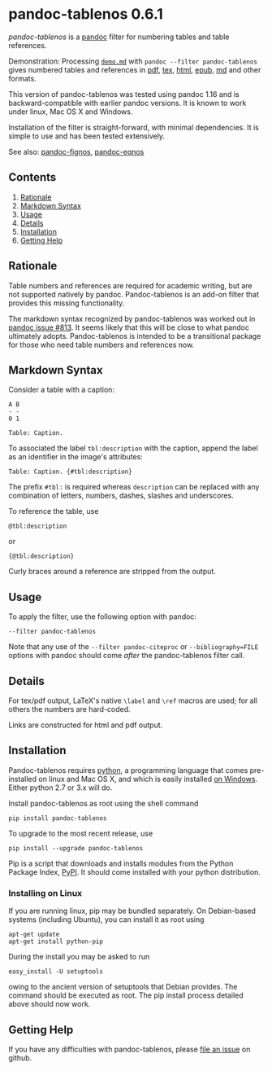 
pandoc-tablenos 0.6.1
=====================

*pandoc-tablenos* is a [pandoc] filter for numbering tables and table references.

Demonstration: Processing [`demo.md`] with `pandoc --filter pandoc-tablenos` gives numbered tables and references in [pdf], [tex], [html], [epub], [md] and other formats.

This version of pandoc-tablenos was tested using pandoc 1.16 and is backward-compatible with earlier pandoc versions.  It is known to work under linux, Mac OS X and Windows.

Installation of the filter is straight-forward, with minimal dependencies.  It is simple to use and has been tested extensively.

See also: [pandoc-fignos], [pandoc-eqnos]

[pandoc]: http://pandoc.org/
[`demo.md`]: https://raw.githubusercontent.com/tomduck/pandoc-tablenos/master/demos/demo.md
[pdf]: https://raw.githubusercontent.com/tomduck/pandoc-tablenos/master/demos/out/demo.pdf
[tex]: https://raw.githubusercontent.com/tomduck/pandoc-tablenos/master/demos/out/demo.tex
[html]: https://rawgit.com/tomduck/pandoc-tablenos/master/demos/out/demo.html
[epub]: https://raw.githubusercontent.com/tomduck/pandoc-tablenos/master/demos/out/demo.epub
[md]: https://github.com/tomduck/pandoc-tablenos/blob/master/demos/out/demo.md
[pandoc-fignos]: https://github.com/tomduck/pandoc-fignos 
[pandoc-eqnos]: https://github.com/tomduck/pandoc-eqnos 


Contents
--------

 1. [Rationale](#rationale)
 2. [Markdown Syntax](#markdown-syntax)
 3. [Usage](#usage)
 4. [Details](#details)
 5. [Installation](#installation)
 6. [Getting Help](#getting-help)


Rationale
---------

Table numbers and references are required for academic writing, but are not supported natively by pandoc.  Pandoc-tablenos is an add-on filter that provides this missing functionality.

The markdown syntax recognized by pandoc-tablenos was worked out in [pandoc issue #813].  It seems likely that this will be close to what pandoc ultimately adopts.  Pandoc-tablenos is intended to be a transitional package for those who need table numbers and references now.

[pandoc issue #813]: https://github.com/jgm/pandoc/issues/813


Markdown Syntax
---------------

Consider a table with a caption:

    A B
    - -
    0 1
    
    Table: Caption.

To associated the label `tbl:description` with the caption, append the label as an identifier in the image's attributes:

    Table: Caption. {#tbl:description}

The prefix `#tbl:` is required whereas `description` can be replaced with any combination of letters, numbers, dashes, slashes and underscores.

To reference the table, use

    @tbl:description

or

    {@tbl:description}

Curly braces around a reference are stripped from the output.


Usage
-----

To apply the filter, use the following option with pandoc:

    --filter pandoc-tablenos

Note that any use of the `--filter pandoc-citeproc` or `--bibliography=FILE` options with pandoc should come *after* the pandoc-tablenos filter call.


Details
-------

For tex/pdf output, LaTeX's native `\label` and `\ref` macros are used; for all others the numbers are hard-coded.

Links are constructed for html and pdf output.


Installation
------------

Pandoc-tablenos requires [python], a programming language that comes pre-installed on linux and Mac OS X, and which is easily installed [on Windows].  Either python 2.7 or 3.x will do.

Install pandoc-tablenos as root using the shell command

    pip install pandoc-tablenos 

To upgrade to the most recent release, use

    pip install --upgrade pandoc-tablenos 

Pip is a script that downloads and installs modules from the Python Package Index, [PyPI].  It should come installed with your python distribution.


### Installing on Linux ###

If you are running linux, pip may be bundled separately.  On Debian-based systems (including Ubuntu), you can install it as root using

    apt-get update
    apt-get install python-pip

During the install you may be asked to run

    easy_install -U setuptools

owing to the ancient version of setuptools that Debian provides.  The command should be executed as root.  The pip install process detailed above should now work.


[python]: https://www.python.org/
[on Windows]: https://www.python.org/downloads/windows/
[PyPI]: https://pypi.python.org/pypi


Getting Help
------------

If you have any difficulties with pandoc-tablenos, please [file an issue] on github.

[file an issue]: https://github.com/tomduck/pandoc-tablenos/issues
